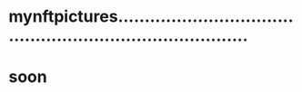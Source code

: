 # mynftpictures..............................................................................
# soon
